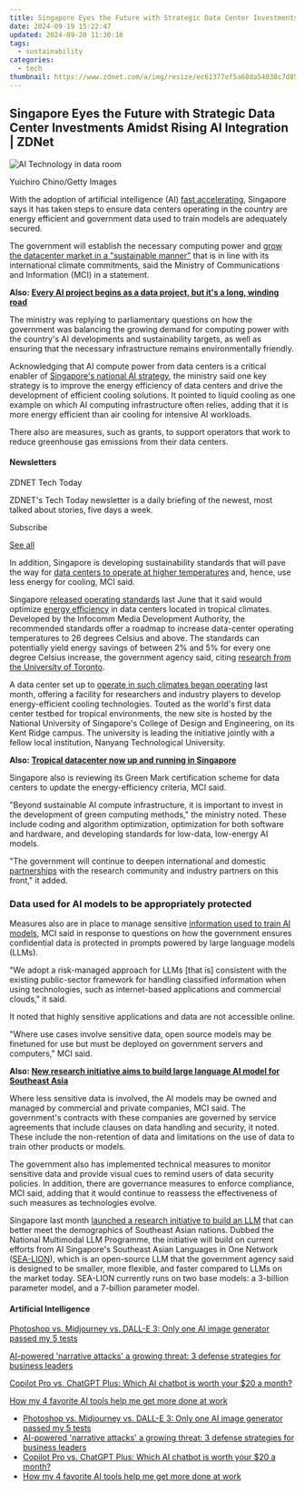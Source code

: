 ```yaml
---
title: Singapore Eyes the Future with Strategic Data Center Investments Amidst Rising AI Integration | ZDNet
date: 2024-09-19 15:22:47
updated: 2024-09-20 11:30:16
tags:
  - sustainability
categories:
  - tech
thumbnail: https://www.zdnet.com/a/img/resize/ec61377ef5a68da54038c7d8505691694f8d3b18/2023/07/31/2d626a5b-2621-4fe7-b14e-9e3d416e5822/gettyimages-1353710557.jpg?width=170&height=96&fit=crop&auto=webp
---
```


## Singapore Eyes the Future with Strategic Data Center Investments Amidst Rising AI Integration | ZDNet

![AI Technology in data room](https://www.zdnet.com/a/img/resize/c05ecd9924d8af59fc34f458d7532c6d7c87e94e/2023/07/31/2d626a5b-2621-4fe7-b14e-9e3d416e5822/gettyimages-1353710557.jpg?auto=webp&width=1280)

Yuichiro Chino/Getty Images

With the adoption of artificial intelligence (AI) [fast accelerating](https://www.zdnet.com/article/how-ai-reshapes-the-it-industry-will-be-fast-and-dramatic/), Singapore says it has taken steps to ensure data centers operating in the country are energy efficient and government data used to train models are adequately secured. 

The government will establish the necessary computing power and [grow the datacenter market in a "sustainable manner"](https://www.zdnet.com/article/singapore-wants-only-data-centres-that-are-efficient/) that is in line with its international climate commitments, said the Ministry of Communications and Information (MCI) in a statement. 

**Also: [Every AI project begins as a data project, but it's a long, winding road](https://www.zdnet.com/article/every-ai-project-begins-as-a-data-project-but-its-a-long-winding-road/)**

The ministry was replying to parliamentary questions on how the government was balancing the growing demand for computing power with the country's AI developments and sustainability targets, as well as ensuring that the necessary infrastructure remains environmentally friendly. 

Acknowledging that AI compute power from data centers is a critical enabler of [Singapore's national AI strategy](https://www.zdnet.com/article/singapore-launches-national-ai-schemes-adds-133m-investment-to-research/), the ministry said one key strategy is to improve the energy efficiency of data centers and drive the development of efficient cooling solutions. It pointed to liquid cooling as one example on which AI computing infrastructure often relies, adding that it is more energy efficient than air cooling for intensive AI workloads. 

There also are measures, such as grants, to support operators that work to reduce greenhouse gas emissions from their data centers.

#### Newsletters

ZDNET Tech Today

ZDNET's Tech Today newsletter is a daily briefing of the newest, most talked about stories, five days a week.

 Subscribe

[See all](https://www.zdnet.com/newsletters/)

In addition, Singapore is developing sustainability standards that will pave the way for [data centers to operate at higher temperatures](https://www.zdnet.com/article/singapore-heats-up-data-centers-with-operating-standards-for-tropical-climates/#google%5Fvignette) and, hence, use less energy for cooling, MCI said. 

Singapore [released operating standards](https://www.zdnet.com/article/singapore-heats-up-data-centers-with-operating-standards-for-tropical-climates/) last June that it said would optimize [energy efficiency](https://www.zdnet.com/article/track-your-carbon-emissions-with-this-new-app/) in data centers located in tropical climates. Developed by the Infocomm Media Development Authority, the recommended standards offer a roadmap to increase data-center operating temperatures to 26 degrees Celsius and above. The standards can potentially yield energy savings of between 2% and 5% for every one degree Celsius increase, the government agency said, citing [research from the University of Toronto](http://www.cs.toronto.edu/~bianca/papers/temperature%5Fcam.pdf). 

A data center set up to [operate in such climates began operating](https://www.zdnet.com/article/tropical-data-center-now-up-and-running-in-singapore/) last month, offering a facility for researchers and industry players to develop energy-efficient cooling technologies. Touted as the world's first data center testbed for tropical environments, the new site is hosted by the National University of Singapore's College of Design and Engineering, on its Kent Ridge campus. The university is leading the initiative jointly with a fellow local institution, Nanyang Technological University. 

**Also: [Tropical datacenter now up and running in Singapore](https://www.zdnet.com/article/tropical-data-center-now-up-and-running-in-singapore/)**

Singapore also is reviewing its Green Mark certification scheme for data centers to update the energy-efficiency criteria, MCI said. 

"Beyond sustainable AI compute infrastructure, it is important to invest in the development of green computing methods," the ministry noted. These include coding and algorithm optimization, optimization for both software and hardware, and developing standards for low-data, low-energy AI models. 

"The government will continue to deepen international and domestic [partnerships](https://www.zdnet.com/article/singapore-partnership-touted-to-help-data-centres-manage-carbon-footprint/) with the research community and industry partners on this front," it added.

### Data used for AI models to be appropriately protected

Measures also are in place to manage sensitive [information used to train AI models](https://www.zdnet.com/article/singapore-releases-draft-guidelines-on-personal-data-use-in-ai-training/), MCI said in response to questions on how the government ensures confidential data is protected in prompts powered by large language models (LLMs).

"We adopt a risk-managed approach for LLMs \[that is\] consistent with the existing public-sector framework for handling classified information when using technologies, such as internet-based applications and commercial clouds," it said. 

It noted that highly sensitive applications and data are not accessible online. 

"Where use cases involve sensitive data, open source models may be finetuned for use but must be deployed on government servers and computers," MCI said. 

**Also: [New research initiative aims to build large language AI model for Southeast Asia](https://www.zdnet.com/article/new-research-initiative-aims-to-build-large-language-ai-model-for-southeast-asia/)**

Where less sensitive data is involved, the AI models may be owned and managed by commercial and private companies, MCI said. The government's contracts with these companies are governed by service agreements that include clauses on data handling and security, it noted. These include the non-retention of data and limitations on the use of data to train other products or models.

The government also has implemented technical measures to monitor sensitive data and provide visual cues to remind users of data security policies. In addition, there are governance measures to enforce compliance, MCI said, adding that it would continue to reassess the effectiveness of such measures as technologies evolve. 

Singapore last month [launched a research initiative to build an LLM](https://www.zdnet.com/article/new-research-initiative-aims-to-build-large-language-ai-model-for-southeast-asia/) that can better meet the demographics of Southeast Asian nations. Dubbed the National Multimodal LLM Programme, the initiative will build on current efforts from AI Singapore's Southeast Asian Languages in One Network ([SEA-LION](https://aisingapore.org/aiproducts/sea-lion/)), which is an open-source LLM that the government agency said is designed to be smaller, more flexible, and faster compared to LLMs on the market today. SEA-LION currently runs on two base models: a 3-billion parameter model, and a 7-billion parameter model. 

#### Artificial Intelligence

[Photoshop vs. Midjourney vs. DALL-E 3: Only one AI image generator passed my 5 tests](https://www.zdnet.com/article/is-photoshops-new-text-to-image-as-good-as-midjourney-and-dall-e-we-test-it-and-see/ "Photoshop vs. Midjourney vs. DALL-E 3: Only one AI image generator passed my 5 tests")

[AI-powered 'narrative attacks' a growing threat: 3 defense strategies for business leaders](https://www.zdnet.com/article/ai-powered-narrative-attacks-a-growing-threat-3-defense-strategies-for-business-leaders/ "AI-powered 'narrative attacks' a growing threat: 3 defense strategies for business leaders")

[Copilot Pro vs. ChatGPT Plus: Which AI chatbot is worth your $20 a month?](https://www.zdnet.com/article/copilot-pro-vs-chatgpt-plus-which-is-ai-chatbot-is-worth-your-20-a-month/ "Copilot Pro vs. ChatGPT Plus: Which AI chatbot is worth your $20 a month?")

[How my 4 favorite AI tools help me get more done at work](https://www.zdnet.com/article/how-my-4-favorite-ai-tools-help-me-get-more-done-at-work/ "How my 4 favorite AI tools help me get more done at work")

* [Photoshop vs. Midjourney vs. DALL-E 3: Only one AI image generator passed my 5 tests](https://www.zdnet.com/article/is-photoshops-new-text-to-image-as-good-as-midjourney-and-dall-e-we-test-it-and-see/ "Photoshop vs. Midjourney vs. DALL-E 3: Only one AI image generator passed my 5 tests")
* [AI-powered 'narrative attacks' a growing threat: 3 defense strategies for business leaders](https://www.zdnet.com/article/ai-powered-narrative-attacks-a-growing-threat-3-defense-strategies-for-business-leaders/ "AI-powered 'narrative attacks' a growing threat: 3 defense strategies for business leaders")
* [Copilot Pro vs. ChatGPT Plus: Which AI chatbot is worth your $20 a month?](https://www.zdnet.com/article/copilot-pro-vs-chatgpt-plus-which-is-ai-chatbot-is-worth-your-20-a-month/ "Copilot Pro vs. ChatGPT Plus: Which AI chatbot is worth your $20 a month?")
* [How my 4 favorite AI tools help me get more done at work](https://www.zdnet.com/article/how-my-4-favorite-ai-tools-help-me-get-more-done-at-work/ "How my 4 favorite AI tools help me get more done at work")

<ins class="adsbygoogle"
     style="display:block"
     data-ad-format="autorelaxed"
     data-ad-client="ca-pub-7571918770474297"
     data-ad-slot="1223367746"></ins>



<ins class="adsbygoogle"
     style="display:block"
     data-ad-client="ca-pub-7571918770474297"
     data-ad-slot="8358498916"
     data-ad-format="auto"
     data-full-width-responsive="true"></ins>
